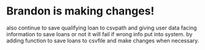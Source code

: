 # Brandon is making changes! 
also continue to save qualifying loan to csvpath and giving user data facing 
information to save loans or not it will fail if wrong info put into system. 
by adding function to save loans to csvfile and make changes when necessary.
